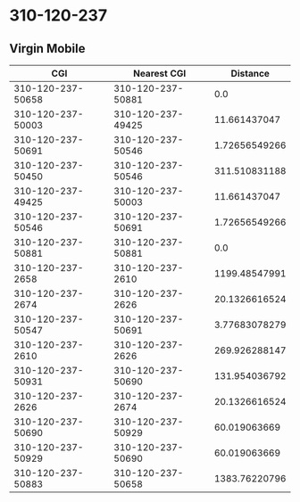 # 310-120-237
## Virgin Mobile


| CGI | Nearest CGI | Distance |
|-----|-------------|----------|
| 310-120-237-50658 | 310-120-237-50881 | 0.0 |
| 310-120-237-50003 | 310-120-237-49425 | 11.661437047 |
| 310-120-237-50691 | 310-120-237-50546 | 1.72656549266 |
| 310-120-237-50450 | 310-120-237-50546 | 311.510831188 |
| 310-120-237-49425 | 310-120-237-50003 | 11.661437047 |
| 310-120-237-50546 | 310-120-237-50691 | 1.72656549266 |
| 310-120-237-50881 | 310-120-237-50881 | 0.0 |
| 310-120-237-2658 | 310-120-237-2610 | 1199.48547991 |
| 310-120-237-2674 | 310-120-237-2626 | 20.1326616524 |
| 310-120-237-50547 | 310-120-237-50691 | 3.77683078279 |
| 310-120-237-2610 | 310-120-237-2626 | 269.926288147 |
| 310-120-237-50931 | 310-120-237-50690 | 131.954036792 |
| 310-120-237-2626 | 310-120-237-2674 | 20.1326616524 |
| 310-120-237-50690 | 310-120-237-50929 | 60.019063669 |
| 310-120-237-50929 | 310-120-237-50690 | 60.019063669 |
| 310-120-237-50883 | 310-120-237-50658 | 1383.76220796 |
